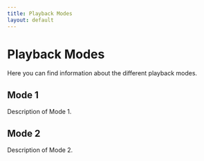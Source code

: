 ```yaml
---
title: Playback Modes
layout: default
---
```


# Playback Modes

Here you can find information about the different playback modes.

## Mode 1

Description of Mode 1.

## Mode 2

Description of Mode 2.
